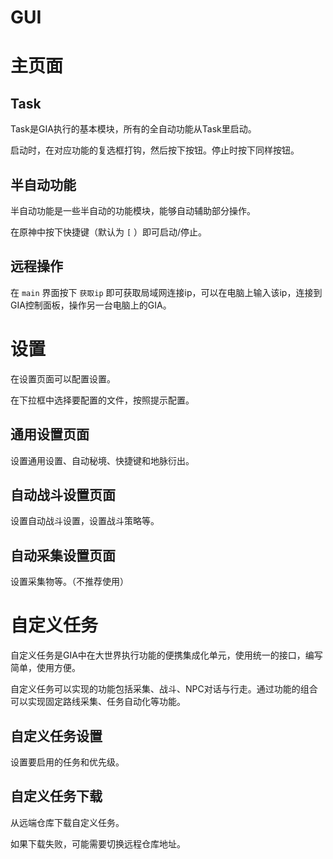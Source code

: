 # GUI

# 主页面

## Task

Task是GIA执行的基本模块，所有的全自动功能从Task里启动。

启动时，在对应功能的复选框打钩，然后按下按钮。停止时按下同样按钮。

## 半自动功能

半自动功能是一些半自动的功能模块，能够自动辅助部分操作。

在原神中按下快捷键（默认为 `[` ）即可启动/停止。

## 远程操作

在 `main` 界面按下 `获取ip` 即可获取局域网连接ip，可以在电脑上输入该ip，连接到GIA控制面板，操作另一台电脑上的GIA。

# 设置

在设置页面可以配置设置。

在下拉框中选择要配置的文件，按照提示配置。

## 通用设置页面

设置通用设置、自动秘境、快捷键和地脉衍出。

## 自动战斗设置页面

设置自动战斗设置，设置战斗策略等。

## 自动采集设置页面

设置采集物等。（不推荐使用）

# 自定义任务

自定义任务是GIA中在大世界执行功能的便携集成化单元，使用统一的接口，编写简单，使用方便。

自定义任务可以实现的功能包括采集、战斗、NPC对话与行走。通过功能的组合可以实现固定路线采集、任务自动化等功能。

## 自定义任务设置

设置要启用的任务和优先级。

## 自定义任务下载

从远端仓库下载自定义任务。

如果下载失败，可能需要切换远程仓库地址。
